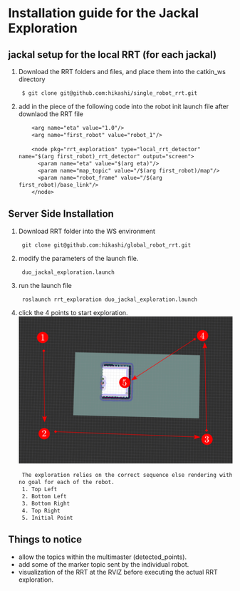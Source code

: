 # Installation guide for the Jackal Exploration

## jackal setup for the local RRT (for each jackal)
1. Download the RRT folders and files, and place them into the catkin_ws directory

        $ git clone git@github.com:hikashi/single_robot_rrt.git

2. add in the piece of the following code into the robot init launch file after downlaod the RRT file
        
           <arg name="eta" value="1.0"/>
           <arg name="first_robot" value="robot_1"/>
           
           <node pkg="rrt_exploration" type="local_rrt_detector" name="$(arg first_robot)_rrt_detector" output="screen">
             <param name="eta" value="$(arg eta)"/>
             <param name="map_topic" value="/$(arg first_robot)/map"/>
             <param name="robot_frame" value="/$(arg first_robot)/base_link"/>
           </node>
           
## Server Side Installation
1. Download RRT folder into the WS environment

        git clone git@github.com:hikashi/global_robot_rrt.git

2. modify the parameters of the launch file.

        duo_jackal_exploration.launch
        
3. run the launch file
        
        roslaunch rrt_exploration duo_jackal_exploration.launch 


4. click the 4 points to start exploration.
        ![Instruction](/instruction2.png)
        
        The exploration relies on the correct sequence else rendering with no goal for each of the robot.
        1. Top Left
        2. Bottom Left
        3. Bottom Right
        4. Top Right
        5. Initial Point

## Things to notice
- allow the topics within the multimaster (detected_points).
- add some of the marker topic sent by the individual robot.
- visualization of the RRT at the RVIZ before executing the actual RRT exploration.
